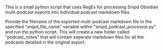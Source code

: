 This is a small python script that uses RegEx for processing Snipd Obsidian multi-podcast exports into individual podcast markdown files.

Provide the filename of the exported multi-podcast markdown file to the specified "snipd_file_name" variable within "snipd_podcast_processor.py" and run the python script. This will create a new folder called "podcast_notes" that will contain seperate markdown files for all the podcasts detailed in the original export.